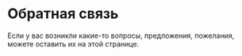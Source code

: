 # Обратная связь
Если у вас возникли какие-то вопросы, предложения, пожелания, можете оставить их на этой странице.